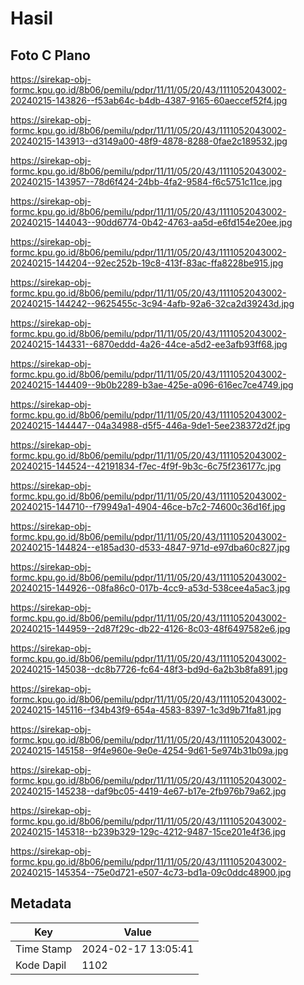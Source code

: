 # Hasil

## Foto C Plano

https://sirekap-obj-formc.kpu.go.id/8b06/pemilu/pdpr/11/11/05/20/43/1111052043002-20240215-143826--f53ab64c-b4db-4387-9165-60aeccef52f4.jpg

https://sirekap-obj-formc.kpu.go.id/8b06/pemilu/pdpr/11/11/05/20/43/1111052043002-20240215-143913--d3149a00-48f9-4878-8288-0fae2c189532.jpg

https://sirekap-obj-formc.kpu.go.id/8b06/pemilu/pdpr/11/11/05/20/43/1111052043002-20240215-143957--78d6f424-24bb-4fa2-9584-f6c5751c11ce.jpg

https://sirekap-obj-formc.kpu.go.id/8b06/pemilu/pdpr/11/11/05/20/43/1111052043002-20240215-144043--90dd6774-0b42-4763-aa5d-e6fd154e20ee.jpg

https://sirekap-obj-formc.kpu.go.id/8b06/pemilu/pdpr/11/11/05/20/43/1111052043002-20240215-144204--92ec252b-19c8-413f-83ac-ffa8228be915.jpg

https://sirekap-obj-formc.kpu.go.id/8b06/pemilu/pdpr/11/11/05/20/43/1111052043002-20240215-144242--9625455c-3c94-4afb-92a6-32ca2d39243d.jpg

https://sirekap-obj-formc.kpu.go.id/8b06/pemilu/pdpr/11/11/05/20/43/1111052043002-20240215-144331--6870eddd-4a26-44ce-a5d2-ee3afb93ff68.jpg

https://sirekap-obj-formc.kpu.go.id/8b06/pemilu/pdpr/11/11/05/20/43/1111052043002-20240215-144409--9b0b2289-b3ae-425e-a096-616ec7ce4749.jpg

https://sirekap-obj-formc.kpu.go.id/8b06/pemilu/pdpr/11/11/05/20/43/1111052043002-20240215-144447--04a34988-d5f5-446a-9de1-5ee238372d2f.jpg

https://sirekap-obj-formc.kpu.go.id/8b06/pemilu/pdpr/11/11/05/20/43/1111052043002-20240215-144524--42191834-f7ec-4f9f-9b3c-6c75f236177c.jpg

https://sirekap-obj-formc.kpu.go.id/8b06/pemilu/pdpr/11/11/05/20/43/1111052043002-20240215-144710--f79949a1-4904-46ce-b7c2-74600c36d16f.jpg

https://sirekap-obj-formc.kpu.go.id/8b06/pemilu/pdpr/11/11/05/20/43/1111052043002-20240215-144824--e185ad30-d533-4847-971d-e97dba60c827.jpg

https://sirekap-obj-formc.kpu.go.id/8b06/pemilu/pdpr/11/11/05/20/43/1111052043002-20240215-144926--08fa86c0-017b-4cc9-a53d-538cee4a5ac3.jpg

https://sirekap-obj-formc.kpu.go.id/8b06/pemilu/pdpr/11/11/05/20/43/1111052043002-20240215-144959--2d87f29c-db22-4126-8c03-48f6497582e6.jpg

https://sirekap-obj-formc.kpu.go.id/8b06/pemilu/pdpr/11/11/05/20/43/1111052043002-20240215-145038--dc8b7726-fc64-48f3-bd9d-6a2b3b8fa891.jpg

https://sirekap-obj-formc.kpu.go.id/8b06/pemilu/pdpr/11/11/05/20/43/1111052043002-20240215-145116--f34b43f9-654a-4583-8397-1c3d9b71fa81.jpg

https://sirekap-obj-formc.kpu.go.id/8b06/pemilu/pdpr/11/11/05/20/43/1111052043002-20240215-145158--9f4e960e-9e0e-4254-9d61-5e974b31b09a.jpg

https://sirekap-obj-formc.kpu.go.id/8b06/pemilu/pdpr/11/11/05/20/43/1111052043002-20240215-145238--daf9bc05-4419-4e67-b17e-2fb976b79a62.jpg

https://sirekap-obj-formc.kpu.go.id/8b06/pemilu/pdpr/11/11/05/20/43/1111052043002-20240215-145318--b239b329-129c-4212-9487-15ce201e4f36.jpg

https://sirekap-obj-formc.kpu.go.id/8b06/pemilu/pdpr/11/11/05/20/43/1111052043002-20240215-145354--75e0d721-e507-4c73-bd1a-09c0ddc48900.jpg


## Metadata

| Key        | Value               |
| ---------- | ------------------- |
| Time Stamp | 2024-02-17 13:05:41 |
| Kode Dapil | 1102                |



